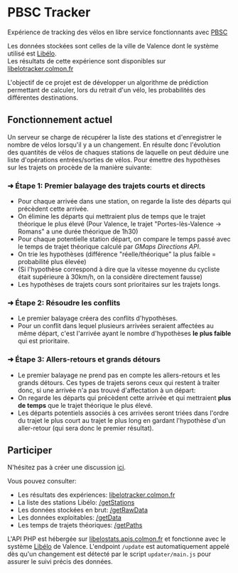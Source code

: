 # PBSC Tracker

Expérience de tracking des vélos en libre service fonctionnants avec [PBSC](https://www.pbsc.com/fr)

Les données stockées sont celles de la ville de Valence dont le système utilisé est [Libélo](https://www.vrd-mobilites.fr/velo/).  
Les résultats de cette expérience sont disponibles sur [libelotracker.colmon.fr](https://libelotracker.colmon.fr/)

L'objectif de ce projet est de développer un algorithme de prédiction permettant de calculer,
lors du retrait d'un vélo, les probabilités des différentes destinations.

## Fonctionnement actuel

Un serveur se charge de récupérer la liste des stations et d'enregistrer le nombre de vélos lorsqu'il y a un changement.
En résulte donc l'évolution des quantités de vélos de chaques stations de laquelle on peut déduire une liste d'opérations entrées/sorties de vélos.
Pour émettre des hypothèses sur les trajets on procède de la manière suivante:

### **➜ Étape 1: Premier balayage des trajets courts et directs**

- Pour chaque arrivée dans une station, on regarde la liste des départs qui précèdent cette arrivée.
- On élimine les départs qui mettraient plus de temps que le trajet théorique le plus élevé
(Pour Valence, le trajet "Portes-lès-Valence -> Romans" a une durée théorique de 1h30)
- Pour chaque potentielle station départ, on compare le temps passé avec le temps de trajet théorique calculé par *GMaps Directions API*.
- On trie les hypothèses (différence "réelle/théorique" la plus faible = probabilité plus élevée)
- (Si l'hypothèse correspond à dire que la vitesse moyenne du cycliste était supérieure à 30km/h, on la considère directement fausse)
- Les hypothèses de trajets cours sont prioritaires sur les trajets longs.

### **➜ Étape 2: Résoudre les conflits**

- Le premier balayage créera des conflits d'hypothèses.
- Pour un conflit dans lequel plusieurs arrivées seraient affectées au même départ, c'est l'arrivée ayant le nombre d'hypothèses
**le plus faible** qui est prioritaire.

### **➜ Étape 3: Allers-retours et grands détours**

- Le premier balayage ne prend pas en compte les allers-retours et les grands détours. Ces types
de trajets serons ceux qui restent à traiter donc, si une arrivée n'a pas trouvé d'affectation à un départ:
- On regarde les départs qui précèdent cette arrivée et qui mettraient **plus de temps** que le trajet théorique le plus élevé.
- Les départs potentiels associés à ces arrivées seront triées dans l'ordre du trajet le plus court au trajet le plus long en
gardant l'hypothèse d'un aller-retour (qui sera donc le premier résultat).

## Participer

N'hésitez pas à créer une discussion [ici](https://github.com/Mathieu2301/PBSC-Tracker/discussions).  

Vous pouvez consulter:

- Les résultats des expériences: [libelotracker.colmon.fr](https://libelotracker.colmon.fr/)
- La liste des stations Libélo: [/getStations](https://libelostats.apis.colmon.fr/getStations)
- Les données stockées en brut: [/getRawData](https://libelostats.apis.colmon.fr/getRawData)
- Les données exploitables: [/getData](https://libelostats.apis.colmon.fr/getData)
- Les temps de trajets théoriques: [/getPaths](https://libelostats.apis.colmon.fr/getPaths)

L'API PHP est hébergée sur [libelostats.apis.colmon.fr](https://libelostats.apis.colmon.fr/) et fonctionne avec le système [Libélo](https://www.vrd-mobilites.fr/velo/) de Valence.
L'endpoint `/update` est automatiquement appelé dès qu'un changement est détecté par le script `updater/main.js` pour assurer le suivi précis des données.
